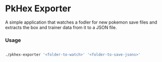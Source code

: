 # PkHex Exporter

A simple application that watches a fodler for new pokemon save files and extracts the box and trainer data from it to a JSON file.

### Usage

```bash

./pkhex-exporter '<folder-to-watch>' '<folder-to-save-jsons>'

```
